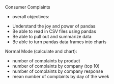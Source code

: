 Consumer Complaints

* overall objectives:
- Understand the joy and power of pandas
- Be able to read in CSV files using pandas
- Be able to pull out and summarize data
- Be able to turn pandas data frames into charts

Normal Mode (calculate and chart):
- number of complaints by product
- number of complaints by company (top 10)
- number of complaints by company response
- mean number of complaints by day of the week
